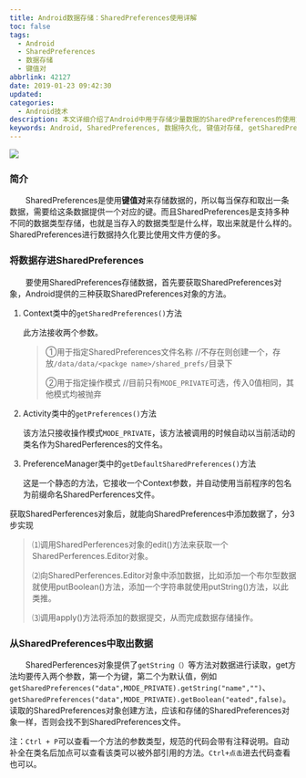 ```yaml
---
title: Android数据存储：SharedPreferences使用详解
toc: false
tags:
  - Android
  - SharedPreferences
  - 数据存储
  - 键值对
abbrlink: 42127
date: 2019-01-23 09:42:30
updated:
categories:
  - Android技术
description: 本文详细介绍了Android中用于存储少量数据的SharedPreferences的使用方法。内容包括如何获取SharedPreferences对象的三种方式，以及如何通过SharedPreferences.Editor进行数据的存入和读取操作。
keywords: Android, SharedPreferences, 数据持久化, 键值对存储, getSharedPreferences, getPreferences, apply, commit, Android开发
---
```


![](https://ws1.sinaimg.cn/large/e3bf8736gy1fzgecpyfuvj21900u01kz.jpg)

<!--more-->

### 简介

&emsp;&emsp;SharedPreferences是使用**键值对**来存储数据的，所以每当保存和取出一条数据，需要给这条数据提供一个对应的键。而且SharedPreferences是支持多种不同的数据类型存储，也就是当存入的数据类型是什么样，取出来就是什么样的。SharedPreferences进行数据持久化要比使用文件方便的多。

### 将数据存进SharedPreferences

&emsp;&emsp;要使用SharedPreferences存储数据，首先要获取SharedPreferences对象，Android提供的三种获取SharedPreferences对象的方法。

1. Context类中的`getSharedPreferences()`方法

   此方法接收两个参数。

   > ①用于指定SharedPreferences文件名称  //不存在则创建一个，存放`/data/data/<packge name>/shared_prefs/`目录下
   >
   > ②用于指定操作模式  //目前只有`MODE_PRIVATE`可选，传入0值相同，其他模式均被抛弃

2. Activity类中的`getPreferences()`方法

   该方法只接收操作模式`MODE_PRIVATE`，该方法被调用的时候自动以当前活动的类名作为SharedPerferences的文件名。

3. PreferenceManager类中的`getDefaultSharedPreferences()`方法

   这是一个静态的方法，它接收一个Context参数，并自动使用当前程序的包名为前缀命名SharedPerferences文件。

获取SharedPerferences对象后，就能向SharedPreferences中添加数据了，分3步实现

> ⑴调用SharedPerferences对象的edit()方法来获取一个SharedPerferences.Editor对象。
>
> ⑵向SharedPerferences.Editor对象中添加数据，比如添加一个布尔型数据就使用putBoolean()方法，添加一个字符串就使用putString()方法，以此类推。
>
> ⑶调用apply()方法将添加的数据提交，从而完成数据存储操作。

### 从SharedPreferences中取出数据

&emsp;&emsp;SharedPerferences对象提供了`getString（）`等方法对数据进行读取，get方法均要传入两个参数，第一个为键，第二个为默认值，例如`getSharedPreferences("data",MODE_PRIVATE).getString("name","")`、`getSharedPreferences("data",MODE_PRIVATE).getBoolean("eated",false)`。读取的SharedPreferences对象创建方法，应该和存储的SharedPreferences对象一样，否则会找不到SharedPreferences文件。



注：`Ctrl + P`可以查看一个方法的参数类型，规范的代码会带有注释说明。自动补全在类名后加点可以查看该类可以被外部引用的方法。`Ctrl+点击`进去代码查看也可以。